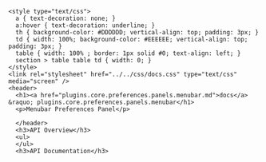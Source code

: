     <style type="text/css">
      a { text-decoration: none; }
      a:hover { text-decoration: underline; }
      th { background-color: #DDDDDD; vertical-align: top; padding: 3px; }
      td { width: 100%; background-color: #EEEEEE; vertical-align: top; padding: 3px; }
      table { width: 100% ; border: 1px solid #0; text-align: left; }
      section > table table td { width: 0; }
    </style>
    <link rel="stylesheet" href="../../css/docs.css" type="text/css" media="screen" />
    <header>
      <h1><a href="plugins.core.preferences.panels.menubar.md">docs</a> &raquo; plugins.core.preferences.panels.menubar</h1>
      <p>Menubar Preferences Panel</p>

      </header>
      <h3>API Overview</h3>
      <ul>
      </ul>
      <h3>API Documentation</h3>
